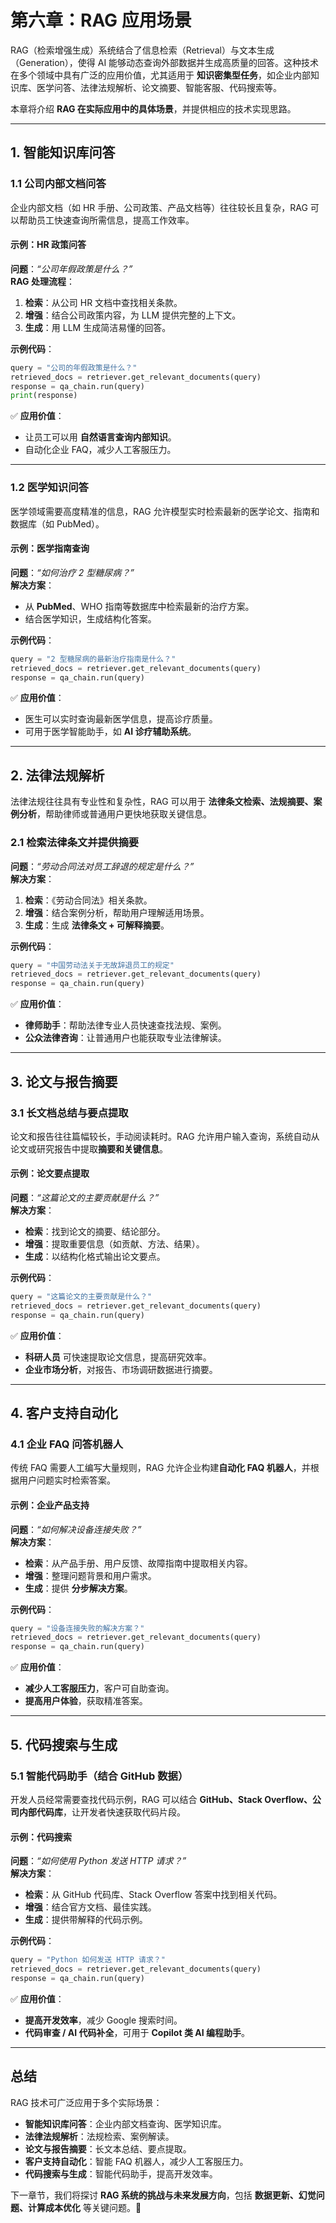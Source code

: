 # **第六章：RAG 应用场景**

RAG（检索增强生成）系统结合了信息检索（Retrieval）与文本生成（Generation），使得 AI 能够动态查询外部数据并生成高质量的回答。这种技术在多个领域中具有广泛的应用价值，尤其适用于 **知识密集型任务**，如企业内部知识库、医学问答、法律法规解析、论文摘要、智能客服、代码搜索等。

本章将介绍 **RAG 在实际应用中的具体场景**，并提供相应的技术实现思路。

---

## **1. 智能知识库问答**

### **1.1 公司内部文档问答**

企业内部文档（如 HR 手册、公司政策、产品文档等）往往较长且复杂，RAG 可以帮助员工快速查询所需信息，提高工作效率。

#### **示例：HR 政策问答**

**问题**：_“公司年假政策是什么？”_  
**RAG 处理流程**：

1. **检索**：从公司 HR 文档中查找相关条款。
2. **增强**：结合公司政策内容，为 LLM 提供完整的上下文。
3. **生成**：用 LLM 生成简洁易懂的回答。

**示例代码**：

```python
query = "公司的年假政策是什么？"
retrieved_docs = retriever.get_relevant_documents(query)
response = qa_chain.run(query)
print(response)
```

✅ **应用价值**：

- 让员工可以用 **自然语言查询内部知识**。
- 自动化企业 FAQ，减少人工客服压力。

---

### **1.2 医学知识问答**

医学领域需要高度精准的信息，RAG 允许模型实时检索最新的医学论文、指南和数据库（如 PubMed）。

#### **示例：医学指南查询**

**问题**：_“如何治疗 2 型糖尿病？”_  
**解决方案**：

- 从 **PubMed**、WHO 指南等数据库中检索最新的治疗方案。
- 结合医学知识，生成结构化答案。

**示例代码**：

```python
query = "2 型糖尿病的最新治疗指南是什么？"
retrieved_docs = retriever.get_relevant_documents(query)
response = qa_chain.run(query)
```

✅ **应用价值**：

- 医生可以实时查询最新医学信息，提高诊疗质量。
- 可用于医学智能助手，如 **AI 诊疗辅助系统**。

---

## **2. 法律法规解析**

法律法规往往具有专业性和复杂性，RAG 可以用于 **法律条文检索、法规摘要、案例分析**，帮助律师或普通用户更快地获取关键信息。

### **2.1 检索法律条文并提供摘要**

**问题**：_“劳动合同法对员工辞退的规定是什么？”_  
**解决方案**：

1. **检索**：《劳动合同法》相关条款。
2. **增强**：结合案例分析，帮助用户理解适用场景。
3. **生成**：生成 **法律条文 + 可解释摘要**。

**示例代码**：

```python
query = "中国劳动法关于无故辞退员工的规定"
retrieved_docs = retriever.get_relevant_documents(query)
response = qa_chain.run(query)
```

✅ **应用价值**：

- **律师助手**：帮助法律专业人员快速查找法规、案例。
- **公众法律咨询**：让普通用户也能获取专业法律解读。

---

## **3. 论文与报告摘要**

### **3.1 长文档总结与要点提取**

论文和报告往往篇幅较长，手动阅读耗时。RAG 允许用户输入查询，系统自动从论文或研究报告中提取**摘要和关键信息**。

#### **示例：论文要点提取**

**问题**：_“这篇论文的主要贡献是什么？”_  
**解决方案**：

- **检索**：找到论文的摘要、结论部分。
- **增强**：提取重要信息（如贡献、方法、结果）。
- **生成**：以结构化格式输出论文要点。

**示例代码**：

```python
query = "这篇论文的主要贡献是什么？"
retrieved_docs = retriever.get_relevant_documents(query)
response = qa_chain.run(query)
```

✅ **应用价值**：

- **科研人员** 可快速提取论文信息，提高研究效率。
- **企业市场分析**，对报告、市场调研数据进行摘要。

---

## **4. 客户支持自动化**

### **4.1 企业 FAQ 问答机器人**

传统 FAQ 需要人工编写大量规则，RAG 允许企业构建**自动化 FAQ 机器人**，并根据用户问题实时检索答案。

#### **示例：企业产品支持**

**问题**：_“如何解决设备连接失败？”_  
**解决方案**：

- **检索**：从产品手册、用户反馈、故障指南中提取相关内容。
- **增强**：整理问题背景和用户需求。
- **生成**：提供 **分步解决方案**。

**示例代码**：

```python
query = "设备连接失败的解决方案？"
retrieved_docs = retriever.get_relevant_documents(query)
response = qa_chain.run(query)
```

✅ **应用价值**：

- **减少人工客服压力**，客户可自助查询。
- **提高用户体验**，获取精准答案。

---

## **5. 代码搜索与生成**

### **5.1 智能代码助手（结合 GitHub 数据）**

开发人员经常需要查找代码示例，RAG 可以结合 **GitHub、Stack Overflow、公司内部代码库**，让开发者快速获取代码片段。

#### **示例：代码搜索**

**问题**：_“如何使用 Python 发送 HTTP 请求？”_  
**解决方案**：

- **检索**：从 GitHub 代码库、Stack Overflow 答案中找到相关代码。
- **增强**：结合官方文档、最佳实践。
- **生成**：提供带解释的代码示例。

**示例代码**：

```python
query = "Python 如何发送 HTTP 请求？"
retrieved_docs = retriever.get_relevant_documents(query)
response = qa_chain.run(query)
```

✅ **应用价值**：

- **提高开发效率**，减少 Google 搜索时间。
- **代码审查 / AI 代码补全**，可用于 **Copilot 类 AI 编程助手**。

---

## **总结**

RAG 技术可广泛应用于多个实际场景：

- **智能知识库问答**：企业内部文档查询、医学知识库。
- **法律法规解析**：法规检索、案例解读。
- **论文与报告摘要**：长文本总结、要点提取。
- **客户支持自动化**：智能 FAQ 机器人，减少人工客服压力。
- **代码搜索与生成**：智能代码助手，提高开发效率。

下一章节，我们将探讨 **RAG 系统的挑战与未来发展方向**，包括 **数据更新、幻觉问题、计算成本优化** 等关键问题。🚀
